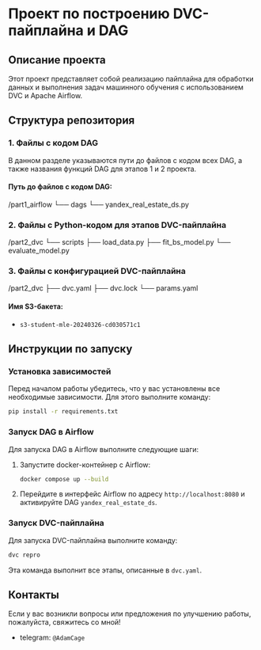 # Проект по построению DVC-пайплайна и DAG

## Описание проекта

Этот проект представляет собой реализацию пайплайна для обработки данных и выполнения задач машинного обучения с использованием DVC и Apache Airflow. 

## Структура репозитория

### 1. Файлы с кодом DAG

В данном разделе указываются пути до файлов с кодом всех DAG, а также названия функций DAG для этапов 1 и 2 проекта.

#### Путь до файлов с кодом DAG:
/part1_airflow
└── dags
    └── yandex_real_estate_ds.py

### 2. Файлы с Python-кодом для этапов DVC-пайплайна
/part2_dvc
└── scripts
    ├── load_data.py
    ├── fit_bs_model.py
    └── evaluate_model.py

### 3. Файлы с конфигурацией DVC-пайплайна
/part2_dvc
├── dvc.yaml
├── dvc.lock
└── params.yaml

#### Имя S3-бакета:
- `s3-student-mle-20240326-cd030571c1`

## Инструкции по запуску

### Установка зависимостей

Перед началом работы убедитесь, что у вас установлены все необходимые зависимости. Для этого выполните команду:

```bash
pip install -r requirements.txt
```

### Запуск DAG в Airflow

Для запуска DAG в Airflow выполните следующие шаги:

1. Запустите docker-контейнер с Airflow:
    ```bash
    docker compose up --build
    ```

2. Перейдите в интерфейс Airflow по адресу `http://localhost:8080` и активируйте DAG `yandex_real_estate_ds`.

### Запуск DVC-пайплайна

Для запуска DVC-пайплайна выполните команду:

```bash
dvc repro
```

Эта команда выполнит все этапы, описанные в `dvc.yaml`.

## Контакты

Если у вас возникли вопросы или предложения по улучшению работы, пожалуйста, свяжитесь со мной!
- telegram: `@AdamCage`